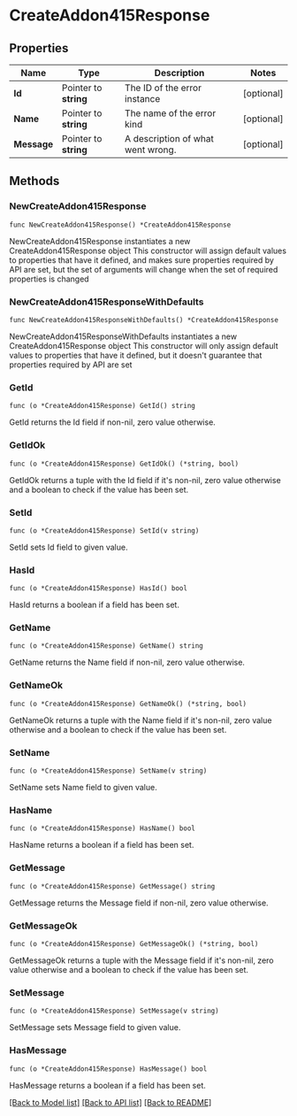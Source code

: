# CreateAddon415Response

## Properties

Name | Type | Description | Notes
------------ | ------------- | ------------- | -------------
**Id** | Pointer to **string** | The ID of the error instance | [optional] 
**Name** | Pointer to **string** | The name of the error kind | [optional] 
**Message** | Pointer to **string** | A description of what went wrong. | [optional] 

## Methods

### NewCreateAddon415Response

`func NewCreateAddon415Response() *CreateAddon415Response`

NewCreateAddon415Response instantiates a new CreateAddon415Response object
This constructor will assign default values to properties that have it defined,
and makes sure properties required by API are set, but the set of arguments
will change when the set of required properties is changed

### NewCreateAddon415ResponseWithDefaults

`func NewCreateAddon415ResponseWithDefaults() *CreateAddon415Response`

NewCreateAddon415ResponseWithDefaults instantiates a new CreateAddon415Response object
This constructor will only assign default values to properties that have it defined,
but it doesn't guarantee that properties required by API are set

### GetId

`func (o *CreateAddon415Response) GetId() string`

GetId returns the Id field if non-nil, zero value otherwise.

### GetIdOk

`func (o *CreateAddon415Response) GetIdOk() (*string, bool)`

GetIdOk returns a tuple with the Id field if it's non-nil, zero value otherwise
and a boolean to check if the value has been set.

### SetId

`func (o *CreateAddon415Response) SetId(v string)`

SetId sets Id field to given value.

### HasId

`func (o *CreateAddon415Response) HasId() bool`

HasId returns a boolean if a field has been set.

### GetName

`func (o *CreateAddon415Response) GetName() string`

GetName returns the Name field if non-nil, zero value otherwise.

### GetNameOk

`func (o *CreateAddon415Response) GetNameOk() (*string, bool)`

GetNameOk returns a tuple with the Name field if it's non-nil, zero value otherwise
and a boolean to check if the value has been set.

### SetName

`func (o *CreateAddon415Response) SetName(v string)`

SetName sets Name field to given value.

### HasName

`func (o *CreateAddon415Response) HasName() bool`

HasName returns a boolean if a field has been set.

### GetMessage

`func (o *CreateAddon415Response) GetMessage() string`

GetMessage returns the Message field if non-nil, zero value otherwise.

### GetMessageOk

`func (o *CreateAddon415Response) GetMessageOk() (*string, bool)`

GetMessageOk returns a tuple with the Message field if it's non-nil, zero value otherwise
and a boolean to check if the value has been set.

### SetMessage

`func (o *CreateAddon415Response) SetMessage(v string)`

SetMessage sets Message field to given value.

### HasMessage

`func (o *CreateAddon415Response) HasMessage() bool`

HasMessage returns a boolean if a field has been set.


[[Back to Model list]](../README.md#documentation-for-models) [[Back to API list]](../README.md#documentation-for-api-endpoints) [[Back to README]](../README.md)


